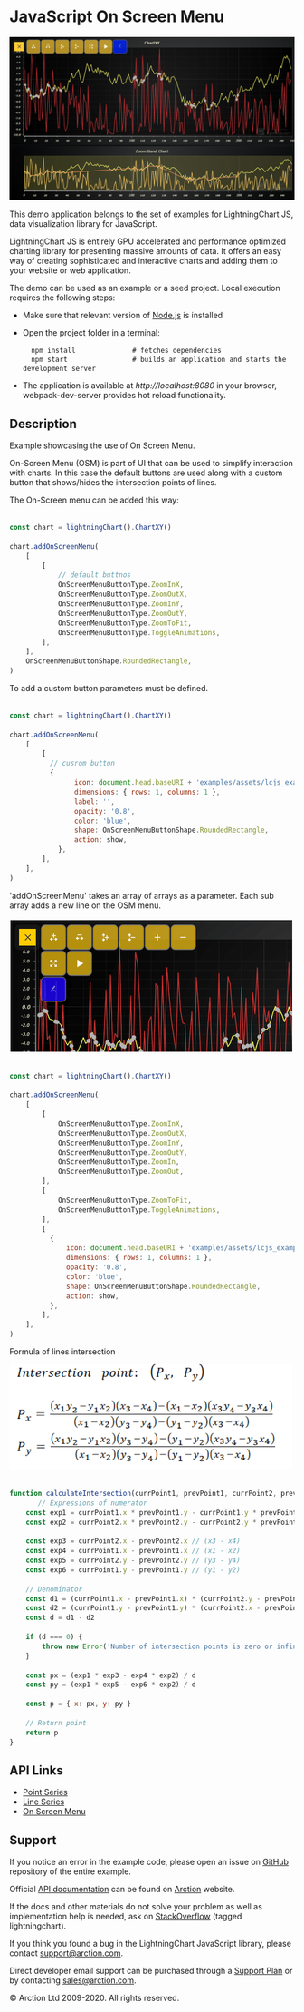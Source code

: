 # JavaScript On Screen Menu

![JavaScript On Screen Menu](osm.png)

This demo application belongs to the set of examples for LightningChart JS, data visualization library for JavaScript.

LightningChart JS is entirely GPU accelerated and performance optimized charting library for presenting massive amounts of data. It offers an easy way of creating sophisticated and interactive charts and adding them to your website or web application.

The demo can be used as an example or a seed project. Local execution requires the following steps:

- Make sure that relevant version of [Node.js](https://nodejs.org/en/download/) is installed
- Open the project folder in a terminal:

        npm install              # fetches dependencies
        npm start                # builds an application and starts the development server

- The application is available at *http://localhost:8080* in your browser, webpack-dev-server provides hot reload functionality.


## Description

Example showcasing the use of On Screen Menu.

On-Screen Menu (OSM) is part of UI that can be used to simplify interaction with charts. 
In this case the default buttons are used along with a custom button that shows/hides the intersection points of lines.


The On-Screen menu can be added this way:

```javascript

const chart = lightningChart().ChartXY()

chart.addOnScreenMenu(
    [
        [
            // default buttnos
            OnScreenMenuButtonType.ZoomInX,
            OnScreenMenuButtonType.ZoomOutX,
            OnScreenMenuButtonType.ZoomInY,
            OnScreenMenuButtonType.ZoomOutY,
            OnScreenMenuButtonType.ZoomToFit,
            OnScreenMenuButtonType.ToggleAnimations,
        ],
    ],
    OnScreenMenuButtonShape.RoundedRectangle,
)

```

To add a custom button parameters must be defined.

```javascript

const chart = lightningChart().ChartXY()

chart.addOnScreenMenu(
    [
        [
          // cusrom button
          {
                icon: document.head.baseURI + 'examples/assets/lcjs_example_9999_osm-icon.png',
                dimensions: { rows: 1, columns: 1 },
                label: '',
                opacity: '0.8',
                color: 'blue',
                shape: OnScreenMenuButtonShape.RoundedRectangle,
                action: show,
            },
        ],
    ],
)

```

'addOnScreenMenu' takes an array of arrays as a parameter.
Each sub array adds a new line on the OSM menu.

![](./assets/OSM.png)


```javascript

const chart = lightningChart().ChartXY()

chart.addOnScreenMenu(
    [
        [
            OnScreenMenuButtonType.ZoomInX,
            OnScreenMenuButtonType.ZoomOutX,
            OnScreenMenuButtonType.ZoomInY,
            OnScreenMenuButtonType.ZoomOutY,
            OnScreenMenuButtonType.ZoomIn,
            OnScreenMenuButtonType.ZoomOut,
        ],
        [
            OnScreenMenuButtonType.ZoomToFit,
            OnScreenMenuButtonType.ToggleAnimations,
        ],
        [
          {
              icon: document.head.baseURI + 'examples/assets/lcjs_example_9999_osm-icon.png',
              dimensions: { rows: 1, columns: 1 },
              opacity: '0.8',
              color: 'blue',
              shape: OnScreenMenuButtonShape.RoundedRectangle,
              action: show,
          },
        ],
    ],
)

```


Formula of lines intersection

![](./assets/formula.png)


```javascript

function calculateIntersection(currPoint1, prevPoint1, currPoint2, prevPoint2) {
       // Expressions of numerator
    const exp1 = currPoint1.x * prevPoint1.y - currPoint1.y * prevPoint1.x // (x1 * y2 - y1 * x2)
    const exp2 = currPoint2.x * prevPoint2.y - currPoint2.y * prevPoint2.x // (x3 * y4 - y3 * x4)

    const exp3 = currPoint2.x - prevPoint2.x // (x3 - x4)
    const exp4 = currPoint1.x - prevPoint1.x // (x1 - x2)
    const exp5 = currPoint2.y - prevPoint2.y // (y3 - y4)
    const exp6 = currPoint1.y - prevPoint1.y // (y1 - y2)

    // Denominator
    const d1 = (currPoint1.x - prevPoint1.x) * (currPoint2.y - prevPoint2.y) // (x1 - x2) * (y3 - y4)
    const d2 = (currPoint1.y - prevPoint1.y) * (currPoint2.x - prevPoint2.x) // (y1 - y2) * (x3 - x4)
    const d = d1 - d2

    if (d === 0) {
        throw new Error('Number of intersection points is zero or infinity.')
    }
    
    const px = (exp1 * exp3 - exp4 * exp2) / d
    const py = (exp1 * exp5 - exp6 * exp2) / d

    const p = { x: px, y: py }

    // Return point
    return p
}
```

## API Links

* [Point Series]
* [Line Series]
* [On Screen Menu]


## Support

If you notice an error in the example code, please open an issue on [GitHub][0] repository of the entire example.

Official [API documentation][1] can be found on [Arction][2] website.

If the docs and other materials do not solve your problem as well as implementation help is needed, ask on [StackOverflow][3] (tagged lightningchart).

If you think you found a bug in the LightningChart JavaScript library, please contact support@arction.com.

Direct developer email support can be purchased through a [Support Plan][4] or by contacting sales@arction.com.

[0]: https://github.com/Arction/
[1]: https://www.arction.com/lightningchart-js-api-documentation/
[2]: https://www.arction.com
[3]: https://stackoverflow.com/questions/tagged/lightningchart
[4]: https://www.arction.com/support-services/

© Arction Ltd 2009-2020. All rights reserved.


[Point Series]: https://www.arction.com/lightningchart-js-api-documentation/v3.3.0/classes/pointseries.html
[Line Series]: https://www.arction.com/lightningchart-js-api-documentation/v3.3.0/classes/lineseries.html
[On Screen Menu]: https://www.arction.com/lightningchart-js-api-documentation/v3.3.0/chartxy.html#addonscreenmenu


